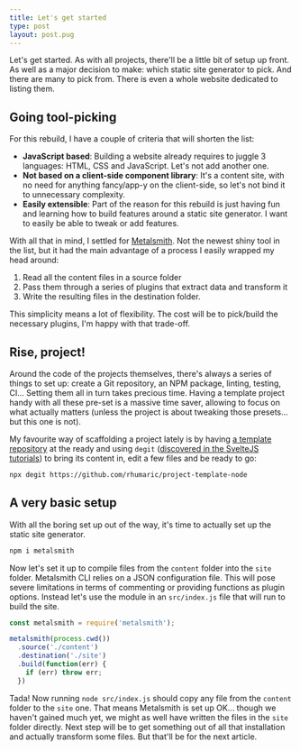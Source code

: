 ```yaml
---
title: Let's get started
type: post
layout: post.pug
---
```

Let's get started. As with all projects, there'll be a little bit of setup up front. As well as a major decision to make: which static site generator to pick. And there are many to pick from. There is even a whole website dedicated to listing them.

Going tool-picking
---

For this rebuild, I have a couple of criteria that will shorten the list:

- **JavaScript based**: Building a website already requires to juggle 3 languages: HTML, CSS and JavaScript. Let's not add another one.
- **Not based on a client-side component library**: It's a content site, with no need for anything fancy/app-y on the client-side, so let's not bind it to unnecessary complexity.
- **Easily extensible**: Part of the reason for this rebuild is just having fun and learning how to build features around a static site generator. I want to easily be able to tweak or add features.

With all that in mind, I settled for [Metalsmith](https://metalsmith.io/). Not the newest shiny tool in the list, but it had the main advantage of a process I easily wrapped my head around:

1. Read all the content files in a source folder
2. Pass them through a series of plugins that extract data and transform it
3. Write the resulting files in the destination folder.

This simplicity means a lot of flexibility. The cost will be to pick/build the necessary plugins, I'm happy with that trade-off.

Rise, project!
---

Around the code of the projects themselves, there's always a series of things to set up: create a Git repository, an NPM package, linting, testing, CI...
Setting them all in turn takes precious time. Having a template project handy with all these pre-set is a massive time saver, allowing to focus on what actually matters (unless the project is about tweaking those presets... but this one is not).

My favourite way of scaffolding a project lately is by having [a template repository](https://github.com/rhumaric/project-template-node) at the ready and using `degit` ([discovered in the SvelteJS tutorials](https://svelte.dev/blog/the-easiest-way-to-get-started#2_Use_degit)) to bring its content in, edit a few files and be ready to go:

```sh
npx degit https://github.com/rhumaric/project-template-node
```

A very basic setup
---

With all the boring set up out of the way, it's time to actually set up the static site generator.

```sh
npm i metalsmith
```

Now let's set it up to compile files from the `content` folder into the `site` folder. Metalsmith CLI relies on a JSON configuration file. This will pose severe limitations in terms of commenting or providing functions as plugin options. Instead let's use the module in an `src/index.js` file that will run to build the site.

```js
const metalsmith = require('metalsmith');

metalsmith(process.cwd())
  .source('./content')
  .destination('./site')
  .build(function(err) {
    if (err) throw err;
  })
```

Tada! Now running `node src/index.js` should copy any file from the `content` folder to the `site` one. That means Metalsmith is set up OK... though we haven't gained much yet, we might as well have written the files in the `site` folder directly. Next step will be to get something out of all that installation and actually transform some files. But that'll be for the next article.
